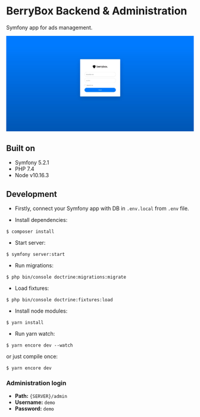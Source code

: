 # BerryBox Backend & Administration
Symfony app for ads management.

![Screenshot](./screenshot.jpg?raw=true)

## Built on
- Symfony 5.2.1
- PHP 7.4
- Node v10.16.3

## Development

- Firstly, connect your Symfony app with DB in `.env.local` from `.env` file.

- Install dependencies:

```shell
$ composer install
```

- Start server:

```shell
$ symfony server:start
```

- Run migrations:

```shell
$ php bin/console doctrine:migrations:migrate
```

- Load fixtures:

```shell
$ php bin/console doctrine:fixtures:load
```

- Install node modules:

```shell
$ yarn install
```

- Run yarn watch:

```shell
$ yarn encore dev --watch
```

or just compile once:
```shell
$ yarn encore dev
```


### Administration login

- **Path:** `{SERVER}/admin`
- **Username:** `demo`
- **Password:** `demo`
